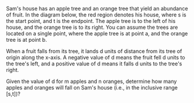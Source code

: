 Sam's house has an apple tree and an orange tree that yield an abundance of fruit. In the diagram below, the red region denotes his house, where s is the start point, and t is the endpoint. The apple tree is to the left of his house, and the orange tree is to its right. You can assume the trees are located on a single point, where the apple tree is at point a, and the orange tree is at point b.

When a fruit falls from its tree, it lands d units of distance from its tree of origin along the x-axis. A negative value of d means the fruit fell d units to the tree's left, and a positive value of d means it falls d units to the tree's right.

Given the value of d for m apples and n oranges, determine how many apples and oranges will fall on Sam's house (i.e., in the inclusive range [s,t])?
